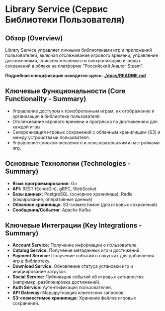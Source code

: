 # Library Service (Сервис Библиотеки Пользователя)

## Обзор (Overview)

Library Service управляет личными библиотеками игр и приложений пользователей, включая отслеживание игрового времени, управление достижениями, списком желаемого и синхронизацию игровых сохранений в облаке на платформе "Российский Аналог Steam".

**Подробная спецификация находится здесь: [./docs/README.md](./docs/README.md)**

## Ключевые Функциональности (Core Functionality - Summary)

*   Управление доступом к приобретенным играм, их отображение и организация в библиотеке пользователя.
*   Отслеживание игрового времени и прогресса по достижениям для каждой игры.
*   Синхронизация игровых сохранений с облачным хранилищем (S3) и между устройствами пользователя.
*   Управление списком желаемого и пользовательскими настройками игр.

## Основные Технологии (Technologies - Summary)

*   **Язык программирования:** Go
*   **API:** REST (Echo/Gin), gRPC, WebSocket
*   **Базы данных:** PostgreSQL (основное хранилище), Redis (кэширование, оперативные данные)
*   **Облачное хранилище:** S3-совместимое (для игровых сохранений)
*   **Сообщения/События:** Apache Kafka

## Ключевые Интеграции (Key Integrations - Summary)

*   **Account Service:** Получение информации о пользователе.
*   **Catalog Service:** Получение метаданных игр и достижений.
*   **Payment Service:** Получение событий о покупках для добавления игр в библиотеку.
*   **Download Service:** Обновление статуса установки игр и инициирование загрузок.
*   **Social Service:** Публикация событий об игровых активностях (например, разблокировка достижений).
*   **Auth Service:** Аутентификация пользователей.
*   **API Gateway:** Маршрутизация клиентских запросов.
*   **S3-совместимое хранилище:** Хранение файлов игровых сохранений.
